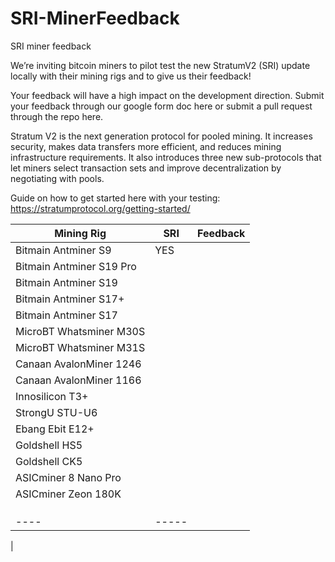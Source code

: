 # SRI-MinerFeedback
SRI miner feedback

We’re inviting bitcoin miners to pilot test the new StratumV2 (SRI) update locally with their mining rigs and to give us their feedback!

Your feedback will have a high impact on the development direction. Submit your feedback through our google form doc here or submit a pull request through the repo here.

Stratum V2 is the next generation protocol for pooled mining. It increases security, makes data transfers more efficient, and reduces mining infrastructure requirements. It also introduces three new sub-protocols that let miners select transaction sets and improve decentralization by negotiating with pools.

Guide on how to get started here with your testing: https://stratumprotocol.org/getting-started/


| Mining Rig | SRI | Feedback |
| ---- | ----- | ----- |
| Bitmain Antminer S9 | YES   | 
| Bitmain Antminer S19 Pro|       |
|Bitmain Antminer S19|       |
Bitmain Antminer S17+|       |
Bitmain Antminer S17|       |
MicroBT Whatsminer M30S|       |
MicroBT Whatsminer M31S|       |
Canaan AvalonMiner 1246|       |
Canaan AvalonMiner 1166|       |
Innosilicon T3+|       |
StrongU STU-U6|       |
Ebang Ebit E12+|       |
Goldshell HS5|       |
Goldshell CK5|       |
ASICminer 8 Nano Pro|       |
ASICminer Zeon 180K |       |
|  |       |  
|  |       |
|  |       |
| ---- | ----- |
|

